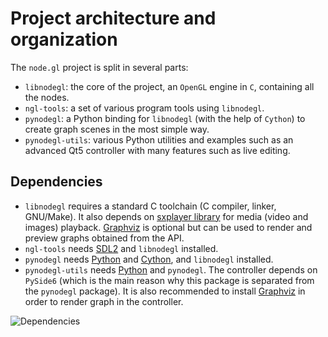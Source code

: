 Project architecture and organization
=====================================

The `node.gl` project is split in several parts:

- `libnodegl`: the core of the project, an `OpenGL` engine in `C`, containing
  all the nodes.
- `ngl-tools`: a set of various program tools using `libnodegl`.
- `pynodegl`: a Python binding for `libnodegl` (with the help of `Cython`) to
  create graph scenes in the most simple way.
- `pynodegl-utils`: various Python utilities and examples such as an advanced
  Qt5 controller with many features such as live editing.

## Dependencies

- `libnodegl` requires a standard C toolchain (C compiler, linker, GNU/Make).
  It also depends on [sxplayer library][sxplayer] for media (video and images)
  playback. [Graphviz][graphviz] is optional but can be used to render and
  preview graphs obtained from the API.
- `ngl-tools` needs [SDL2][sdl2] and `libnodegl` installed.
- `pynodegl` needs [Python][python] and [Cython][cython], and `libnodegl`
  installed.
- `pynodegl-utils` needs [Python][python] and `pynodegl`. The controller depends on
  `PySide6` (which is the main reason why this package is separated from the
  `pynodegl` package). It is also recommended to install [Graphviz][graphviz]
  in order to render graph in the controller.

![Dependencies](dependencies.png)

[sxplayer]: https://github.com/stupeflix/sxplayer
[graphviz]: http://www.graphviz.org/
[python]: https://www.python.org/
[cython]: http://cython.org/
[sdl2]: https://www.libsdl.org/
